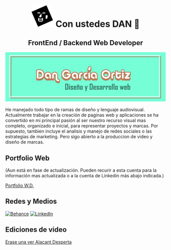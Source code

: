 <h1 align="center">
  <img src="img/Rostrocabecera2.png" width=70px></img>
  Con ustedes DAN 👋
</h1>
<h2 align="center">FrontEnd / Backend Web Developer</h2>
<img src="img/banner git.jpg"></img>
<p>He manejado todo tipo de ramas de diseño y lenguaje audiovisual. Actualmente trabajar en la creación de paginas web y aplicaciones se ha convertido en mi principal pasión al ser nuestro recurso visual mas completo, organizado e inicial, para representar proyectos y marcas. Por supuesto, tambien incluye el analisis y manejo de redes sociales o las estrategias de marketing. Pero sigo abierto a la produccion de video y diseño de marcas.</p>
<h2>Portfolio Web</h2>
<p>(Aun está en fase de actualización. Pueden recurir a esta cuenta para la información mas actualizada o a la cuenta de Linkedin más abajo indicada.)</p>

[Portfolio W.D.](https://dan6090.github.io/dan6090-portfoliowd/)

<h2>Redes y Medios</h2>

[![Behance](https://img.shields.io/badge/Behance-Nart_Spanish_Bomb-1877F2?style=for-the-badge&logo=Behance&logoColor=white&labelColor=101010)](https://www.behance.net/danielgarca10/projects)
[![LinkedIn](https://img.shields.io/badge/LinkedIn-Dan_Garcia-0077B5?style=for-the-badge&logo=linkedin&logoColor=white&labelColor=101010)](https://www.linkedin.com/in/dan-garc%C3%ADa-51403714b/)
<h2>Ediciones de video</h2>
<a href="www.instagram.com/reel/DKjqZkCp0nu/?utm_source=ig_web_copy_link&igsh=MzRlODBiNWFlZA==" target="_blank">Erase una ver Alacant Desperta</a>
